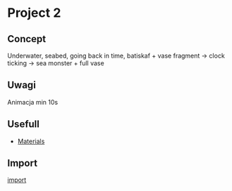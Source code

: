 # Project 2
## Concept
Underwater, seabed, going back in time, batiskaf + vase fragment -> clock ticking -> sea monster + full vase

## Uwagi
Animacja min 10s

## Usefull
  - [Materials](https://FreePBR.com)

## Import
[import](IMPORT.md)

